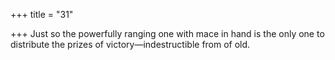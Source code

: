 +++
title = "31"

+++
Just so the powerfully ranging one with mace in hand is the only one to  distribute the prizes of victory—indestructible from of old.  